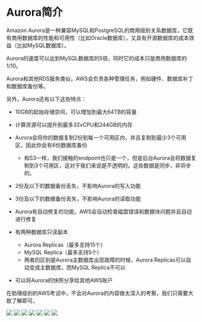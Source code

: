 # Aurora简介
Amazon Aurora是一种兼容MySQL和PostgreSQL的商用级别关系数据库，它既有商用数据库的性能和可用性（比如Oracle数据库），又具有开源数据库的成本效益（比如MySQL数据库）。

Aurora的速度可以达到MySQL数据库的5倍，同时它的成本只是商用数据库的1/10。

Aurora和其他RDS服务类似，AWS会负责各种管理任务，例如硬件、数据库补丁和数据库备份等。

另外，Aurora还有以下这些特点：

- 10GB的起始存储空间，可以增加到最大64TB的容量
- 计算资源可以提升到最多32vCPU和244GB的内存
- Aurora会将你的数据复制2份到每一个可用区内，并且复制到最少3个可用区，因此你会有6份数据库备份
  - 和S3一样，我们接触的endpoint也只是一个，但是后台Aurora会将数据复制到3个可用区，这对于我们来说是不透明的。这些数据是同步，非异步的。
- 2份及以下的数据备份丢失，不影响Aurora的写入功能
- 3份及以下的数据备份丢失，不影响Aurora的读取功能
- Aurora有自动修复的功能，AWS会自动检查磁盘错误和数据块问题并且自动进行修复
- 有两种数据库只读副本
  - Aurora Replicas（最多支持15个）
  - MySQL Replica（最多支持5个）
  - 两者的区别是Aurora主数据库出现故障的时候，Aurora Replicas可以自动变成主数据库，而MySQL Replica不可以

- 可以将Aurora的快照分享给其他AWS账户

在助理级别的AWS考试中，不会对Aurora的内容做太深入的考察，我们只需要大致了解即可。



![](https://i.loli.net/2019/07/16/5d2d5c1da7b5699671.png)
![](https://i.loli.net/2019/07/16/5d2d5c29d255035342.png)
![](https://i.loli.net/2019/07/16/5d2d5c310330c25226.png)
![](https://i.loli.net/2019/07/16/5d2d5c33e9d9d65288.png)
![](https://i.loli.net/2019/07/16/5d2d5c36d7e2b35741.png)
![](https://i.loli.net/2019/07/16/5d2d5c3ab222a91229.png)
![](https://i.loli.net/2019/07/16/5d2d5c3d59f1034773.png)

